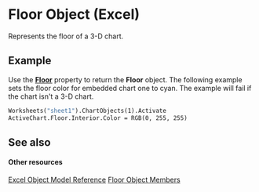 
# Floor Object (Excel)

Represents the floor of a 3-D chart.


## Example

Use the  **[Floor](7771ab49-b254-f0f0-a21b-596f541ab6c1.md)** property to return the **Floor** object. The following example sets the floor color for embedded chart one to cyan. The example will fail if the chart isn't a 3-D chart.


```vb
Worksheets("sheet1").ChartObjects(1).Activate 
ActiveChart.Floor.Interior.Color = RGB(0, 255, 255)
```


## See also


#### Other resources


[Excel Object Model Reference](http://msdn.microsoft.com/library/11ea8598-8a20-92d5-f98b-0da04263bf2c%28Office.15%29.aspx)
[Floor Object Members](5c7d66cd-062f-109e-a389-d566cef80c19.md)
